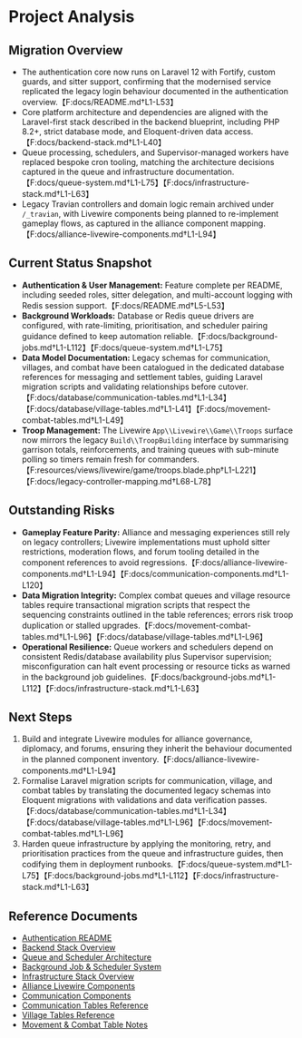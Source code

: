 # Project Analysis

## Migration Overview
- The authentication core now runs on Laravel 12 with Fortify, custom guards, and sitter support, confirming that the modernised service replicated the legacy login behaviour documented in the authentication overview.【F:docs/README.md†L1-L53】
- Core platform architecture and dependencies are aligned with the Laravel-first stack described in the backend blueprint, including PHP 8.2+, strict database mode, and Eloquent-driven data access.【F:docs/backend-stack.md†L1-L40】
- Queue processing, schedulers, and Supervisor-managed workers have replaced bespoke cron tooling, matching the architecture decisions captured in the queue and infrastructure documentation.【F:docs/queue-system.md†L1-L75】【F:docs/infrastructure-stack.md†L1-L63】
- Legacy Travian controllers and domain logic remain archived under `/_travian`, with Livewire components being planned to re-implement gameplay flows, as captured in the alliance component mapping.【F:docs/alliance-livewire-components.md†L1-L94】

## Current Status Snapshot
- **Authentication & User Management:** Feature complete per README, including seeded roles, sitter delegation, and multi-account logging with Redis session support.【F:docs/README.md†L5-L53】
- **Background Workloads:** Database or Redis queue drivers are configured, with rate-limiting, prioritisation, and scheduler pairing guidance defined to keep automation reliable.【F:docs/background-jobs.md†L1-L112】【F:docs/queue-system.md†L1-L75】
- **Data Model Documentation:** Legacy schemas for communication, villages, and combat have been catalogued in the dedicated database references for messaging and settlement tables, guiding Laravel migration scripts and validating relationships before cutover.【F:docs/database/communication-tables.md†L1-L34】【F:docs/database/village-tables.md†L1-L41】【F:docs/movement-combat-tables.md†L1-L49】
- **Troop Management:** The Livewire `App\\Livewire\\Game\\Troops` surface now mirrors the legacy `Build\\TroopBuilding` interface by summarising garrison totals, reinforcements, and training queues with sub-minute polling so timers remain fresh for commanders.【F:resources/views/livewire/game/troops.blade.php†L1-L221】【F:docs/legacy-controller-mapping.md†L68-L78】

## Outstanding Risks
- **Gameplay Feature Parity:** Alliance and messaging experiences still rely on legacy controllers; Livewire implementations must uphold sitter restrictions, moderation flows, and forum tooling detailed in the component references to avoid regressions.【F:docs/alliance-livewire-components.md†L1-L94】【F:docs/communication-components.md†L1-L120】
- **Data Migration Integrity:** Complex combat queues and village resource tables require transactional migration scripts that respect the sequencing constraints outlined in the table references; errors risk troop duplication or stalled upgrades.【F:docs/movement-combat-tables.md†L1-L96】【F:docs/database/village-tables.md†L1-L96】
- **Operational Resilience:** Queue workers and schedulers depend on consistent Redis/database availability plus Supervisor supervision; misconfiguration can halt event processing or resource ticks as warned in the background job guidelines.【F:docs/background-jobs.md†L1-L112】【F:docs/infrastructure-stack.md†L1-L63】

## Next Steps
1. Build and integrate Livewire modules for alliance governance, diplomacy, and forums, ensuring they inherit the behaviour documented in the planned component inventory.【F:docs/alliance-livewire-components.md†L1-L94】
2. Formalise Laravel migration scripts for communication, village, and combat tables by translating the documented legacy schemas into Eloquent migrations with validations and data verification passes.【F:docs/database/communication-tables.md†L1-L34】【F:docs/database/village-tables.md†L1-L96】【F:docs/movement-combat-tables.md†L1-L96】
3. Harden queue infrastructure by applying the monitoring, retry, and prioritisation practices from the queue and infrastructure guides, then codifying them in deployment runbooks.【F:docs/queue-system.md†L1-L75】【F:docs/background-jobs.md†L1-L112】【F:docs/infrastructure-stack.md†L1-L63】

## Reference Documents
- [Authentication README](./README.md)
- [Backend Stack Overview](./backend-stack.md)
- [Queue and Scheduler Architecture](./queue-system.md)
- [Background Job & Scheduler System](./background-jobs.md)
- [Infrastructure Stack Overview](./infrastructure-stack.md)
- [Alliance Livewire Components](./alliance-livewire-components.md)
- [Communication Components](./communication-components.md)
- [Communication Tables Reference](./database/communication-tables.md)
- [Village Tables Reference](./database/village-tables.md)
- [Movement & Combat Table Notes](./movement-combat-tables.md)
